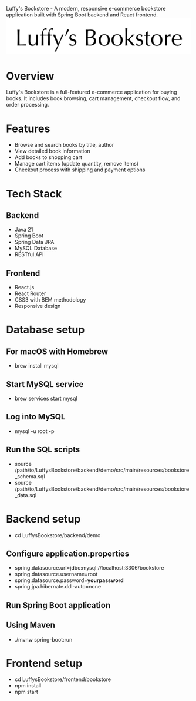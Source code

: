 Luffy's Bookstore - A modern, responsive e-commerce bookstore application built with Spring Boot backend and React frontend.
<img alt="Luffy's Bookstore Logo" src="/frontend/bookstore/src/assets/logo.png">

# Overview
Luffy's Bookstore is a full-featured e-commerce application for buying books. It includes book browsing, cart management, checkout flow, and order processing.

# Features

- Browse and search books by title, author
- View detailed book information
- Add books to shopping cart
- Manage cart items (update quantity, remove items)
- Checkout process with shipping and payment options

# Tech Stack
## Backend
- Java 21
- Spring Boot
- Spring Data JPA
- MySQL Database
- RESTful API

## Frontend
- React.js
- React Router
- CSS3 with BEM methodology
- Responsive design

# Database setup
## For macOS with Homebrew

- brew install mysql

## Start MySQL service

- brew services start mysql

## Log into MySQL

- mysql -u root -p

## Run the SQL scripts

- source /path/to/LuffysBookstore/backend/demo/src/main/resources/bookstore_schema.sql
- source /path/to/LuffysBookstore/backend/demo/src/main/resources/bookstore_data.sql

# Backend setup

- cd LuffysBookstore/backend/demo

## Configure application.properties

- spring.datasource.url=jdbc:mysql://localhost:3306/bookstore
- spring.datasource.username=root
- spring.datasource.password=**yourpassword**
- spring.jpa.hibernate.ddl-auto=none

## Run Spring Boot application
## Using Maven

- ./mvnw spring-boot:run

# Frontend setup

- cd LuffysBookstore/frontend/bookstore
- npm install
- npm start
